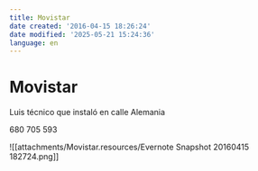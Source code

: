 ```yaml
---
title: Movistar
date created: '2016-04-15 18:26:24'
date modified: '2025-05-21 15:24:36'
language: en
---
```



# Movistar

Luis técnico que instaló en calle Alemania

680 705 593

![[attachments/Movistar.resources/Evernote Snapshot 20160415 182724.png]]
